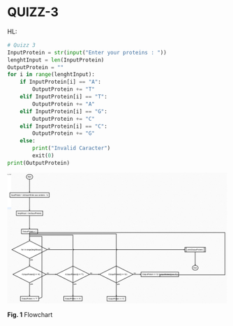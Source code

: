 # QUIZZ-3
HL:
``` .py
# Quizz 3
InputProtein = str(input("Enter your proteins : "))
lenghtInput = len(InputProtein)
OutputProtein = ""
for i in range(lenghtInput):
    if InputProtein[i] == "A":
        OutputProtein += "T"
    elif InputProtein[i] == "T":
        OutputProtein += "A"
    elif InputProtein[i] == "G":
        OutputProtein += "C"
    elif InputProtein[i] == "C":
        OutputProtein += "G"
    else:
        print("Invalid Caracter")
        exit(0)
print(OutputProtein)
```
![](../Images/quiz3.-flowchart.png)

 **Fig. 1** Flowchart